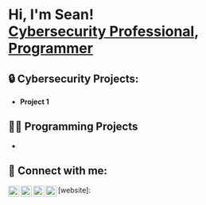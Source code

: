 <h1>Hi, I'm Sean! <br/><a href="https://github.com/seanberlin724">Cybersecurity Professional</a>, <a href="https://www.linkedin.com/in/sean-berlin/">Programmer</a></h1>

<h2>🔒 Cybersecurity Projects:</h2>

- <b>Project 1</b>
  

<h2>👨‍💻 Programming Projects</h2>

- 

<h2> 🤳 Connect with me:</h2>


[<img align="left" alt="SeanBerlin | LinkedIn" width="22px" src="https://cdn.jsdelivr.net/npm/simple-icons@v3/icons/linkedin.svg" />][linkedin]

[<img align="left" alt="SeanBerlin | Twitter" width="22px" src="https://cdn.jsdelivr.net/npm/simple-icons@v3/icons/twitter.svg" />][twitter]
[<img align="left" alt="SeanBerlin | Instagram" width="22px" src="https://cdn.jsdelivr.net/npm/simple-icons@v3/icons/instagram.svg" />][Instagram]
[<img align="left" alt="SeanBerlin | Twitter" width="22px" src="https://cdn.jsdelivr.net/npm/simple-icons@v3/icons/vim.svg" />][twitter]

[linkedin]: https://www.linkedin.com/in/sean-berlin/
[twitter]: https://twitter.com/SeanBerlin_
[instagram]: https://www.instagram.com/sean_berlin/
[website]:


<!--
**seanberlin724/seanberlin724** is a ✨ _special_ ✨ repository because its `README.md` (this file) appears on your GitHub profile.

Here are some ideas to get you started:

- 🔭 I’m currently working on ...
- 🌱 I’m currently learning ...
- 👯 I’m looking to collaborate on ...
- 🤔 I’m looking for help with ...
- 💬 Ask me about ...
- 📫 How to reach me: ...
- 😄 Pronouns: ...
- ⚡ Fun fact: ...
-->
